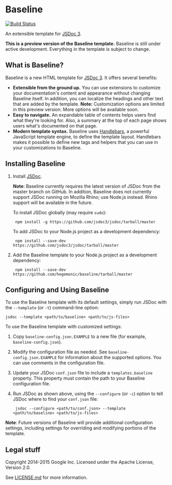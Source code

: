 # Baseline

[![Build Status](https://img.shields.io/travis/hegemonic/jsdoc-baseline.svg)](http://travis-ci.org/hegemonic/jsdoc-baseline)

An extensible template for [JSDoc 3](https://github.com/jsdoc3/jsdoc).

**This is a preview version of the Baseline template.** Baseline is still under active development.
Everything in the template is subject to change.


## What is Baseline?

Baseline is a new HTML template for [JSDoc 3][jsdoc]. It offers several benefits:

+ **Extensible from the ground up.** You can use extensions to customize your documentation's
content and appearance without changing Baseline itself. In addition, you can localize the headings
and other text that are added by the template. **Note:** Customization options are limited in this
preview version. More options will be available soon.
+ **Easy to navigate.** An expandable table of contents helps users find what they're looking for.
Also, a summary at the top of each page shows users what's documented on that page.
+ **Modern template syntax.** Baseline uses [Handlebars][handlebars], a powerful JavaScript template
engine, to define the template layout. Handlebars makes it possible to define new tags and helpers
that you can use in your customizations to Baseline.

[jsdoc]: https://github.com/jsdoc3/jsdoc
[handlebars]: http://handlebarsjs.com/


## Installing Baseline

1. Install [JSDoc](https://github.com/jsdoc3/jsdoc).

    **Note**: Baseline currently requires the latest version of JSDoc from the master branch on
    GitHub. In addition, Baseline does not currently support JSDoc running on Mozilla Rhino; use
    Node.js instead. Rhino support will be available in the future.

    To install JSDoc globally (may require `sudo`):

        npm install -g https://github.com/jsdoc3/jsdoc/tarball/master

    To add JSDoc to your Node.js project as a development dependency:

        npm install --save-dev https://github.com/jsdoc3/jsdoc/tarball/master

2. Add the Baseline template to your Node.js project as a development dependency:

        npm install --save-dev https://github.com/hegemonic/baseline/tarball/master


## Configuring and Using Baseline

To use the Baseline template with its default settings, simply run JSDoc with the `--template`
(or `-t`) command-line option:

    jsdoc --template <path/to/baseline> <path/to/js-files>

To use the Baseline template with customized settings:

1. Copy `baseline-config.json.EXAMPLE` to a new file (for example, `baseline-config.json`).
2. Modify the configuration file as needed. See `baseline-config.json.EXAMPLE` for information about
the supported options. You can use comments in the configuration file.
3. Update your JSDoc `conf.json` file to include a `templates.baseline` property. This property
must contain the path to your Baseline configuration file.
4. Run JSDoc as shown above, using the `--configure` (or `-c`) option to tell JSDoc where to find
your `conf.json` file:

        jsdoc --configure <path/to/conf.json> --template <path/to/baseline> <path/to/js-files>

**Note**: Future versions of Baseline will provide additional configuration settings, including
settings for overriding and modifying portions of the template.


## Legal stuff

Copyright 2014-2015 Google Inc. Licensed under the Apache License, Version 2.0.

See [LICENSE.md][license] for more information.

[license]: LICENSE.md
